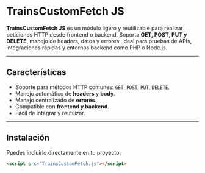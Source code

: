 # TrainsCustomFetch JS

**TrainsCustomFetch JS** es un módulo ligero y reutilizable para realizar peticiones HTTP desde frontend o backend. Soporta **GET, POST, PUT y DELETE**, manejo de headers, datos y errores. Ideal para pruebas de APIs, integraciones rápidas y entornos backend como PHP o Node.js.

---

## Características

- Soporte para métodos HTTP comunes: `GET`, `POST`, `PUT`, `DELETE`.
- Manejo automático de **headers** y **body**.
- Manejo centralizado de **errores**.
- Compatible con **frontend y backend**.
- Fácil de integrar y reutilizar.

---

## Instalación

Puedes incluirlo directamente en tu proyecto:

```html
<script src="TrainsCustomFetch.js"></script>

